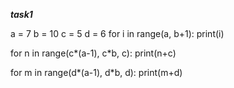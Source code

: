 ***task1***

a = 7
b = 10
c = 5
d = 6
for i in range(a, b+1):
    print(i)

for n in range(c*(a-1), c*b, c):
    print(n+c)

for m in range(d*(a-1), d*b, d):
    print(m+d)
